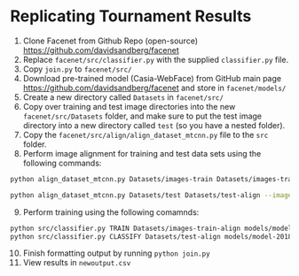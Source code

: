 # Replicating Tournament Results

1. Clone Facenet from Github Repo (open-source) https://github.com/davidsandberg/facenet
2. Replace `facenet/src/classifier.py` with the supplied `classifier.py` file.
3. Copy `join.py` to `facenet/src/`
4. Download pre-trained model (Casia-WebFace) from GitHub main page https://github.com/davidsandberg/facenet
and store in `facenet/models/`
5. Create a new directory called `Datasets` in `facenet/src/`
6. Copy over training and test image directories into the new `facenet/src/Datasets` folder,
and make sure to put the test image directory into a new directory called `test` (so
you have a nested folder).
7. Copy the `facenet/src/align/align_dataset_mtcnn.py` file to the `src` folder.
8. Perform image alignment for training and test data sets using the following commands:
```bash
python align_dataset_mtcnn.py Datasets/images-train Datasets/images-train-align --image_size 160 --margin 32 --random_order --gpu_memory_fraction 0.25

python align_dataset_mtcnn.py Datasets/test Datasets/test-align --image_size 160 --margin 32 --random_order --gpu_memory_fraction 0.25
```
9. Perform training using the following comamnds:
```bash
python src/classifier.py TRAIN Datasets/images-train-align models/model-20180408-102900.pb ~/models/kardashians.pkl --batch_size 256
python src/classifier.py CLASSIFY Datasets/test-align models/model-20180408-102900.pb ~/models/kardashians.pkl --batch_size 256
```
10. Finish formatting output by running `python join.py`
11. View results in `newoutput.csv`

